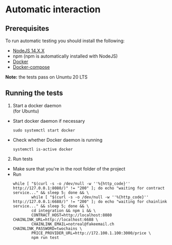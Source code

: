 # Automatic interaction

## Prerequisites
To run automatic testing you should install the following:
- [NodeJS 14.X.X](https://nodejs.org/en/download/)
- npm (npm is automatically installed with NodeJS)
- [Docker](https://docs.docker.com/get-docker/)
- [Docker-compose](https://docs.docker.com/compose/install/)

**Note:** the tests pass on Ununtu 20 LTS

## Running the tests
1. Start a docker daemon<br>
(for Ubuntu)
* Start docker daemon if necessary
  ```
  sudo systemctl start docker
  ```
* Check whether Docker daemon is running
  ```
  systemctl is-active docker
  ```
2. Run tests
* Make sure that you're in the root folder of the project
* Run
  ```
  while [ "$(curl -s -o /dev/null -w ''%{http_code}'' http://127.0.0.1:8080/)" != "200" ]; do echo "waiting for contract service..." && sleep 5; done && \
          while [ "$(curl -s -o /dev/null -w ''%{http_code}'' http://127.0.0.1:6688/)" != "200" ]; do echo "waiting for chainlink service..." && sleep 5; done && \
          cd integration && npm i && \
          CONTRACT_HOST=http://localhost:8080 CHAINLINK_URL=http://localhost:6688 \
          CHAINLINK_EMAIL=notreal@fakeemail.ch CHAINLINK_PASSWORD=twochains \
          PRICE_PROVIDER_URL=http://172.100.1.100:3000/price \
          npm run test
  ```
